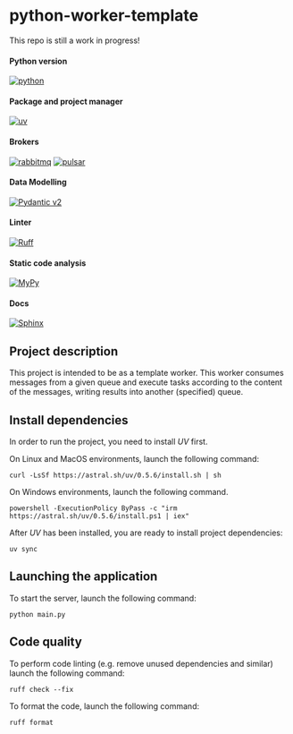 # python-worker-template

This repo is still a work in progress!

#### Python version
[![python](https://img.shields.io/badge/Python-3.12-3776AB.svg?style=flat&logo=python&logoColor=white)](https://www.python.org)

#### Package and project manager
[![uv](https://img.shields.io/endpoint?url=https://raw.githubusercontent.com/astral-sh/uv/main/assets/badge/v0.json&style=flat&logoColor=white&label=uv&color=yellow)](https://github.com/astral-sh/uv)

#### Brokers
[![rabbitmq](https://img.shields.io/badge/rabbitmq-4.0.5-%23FF6600?style=flat&logo=rabbitmq&logoColor=white)](https://www.rabbitmq.com/)
[![pulsar](https://img.shields.io/badge/ApachePulsar-4.0.2-188FFF?style=flat&logo=apachepulsar&logoColor=white)](https://pulsar.apache.org/)

#### Data Modelling
[![Pydantic v2](https://img.shields.io/endpoint?url=https://raw.githubusercontent.com/pydantic/pydantic/main/docs/badge/v2.json&logoColor=white&labelColor=grey)](https://pydantic.dev)

#### Linter
[![Ruff](https://img.shields.io/badge/ruff-0.7.2-41B5BE?style=flat&logoColor=white)](https://docs.astral.sh/ruff/)

#### Static code analysis
[![MyPy](https://img.shields.io/badge/mypy-1.13.0-blue?style=flat)](https://mypy-lang.org/)

#### Docs
[![Sphinx](https://img.shields.io/badge/Sphinx-8.1.3-F7C942?style=flat&logo=sphinx&logoColor=white)](https://www.sphinx-doc.org/en/master/)


## Project description
This project is intended to be as a template worker. This worker consumes messages from a given queue and execute tasks 
according to the content of the messages, writing results into another (specified) queue.

## Install dependencies 

In order to run the project, you need to install _UV_ first.

On Linux and MacOS environments, launch the following command:

```shell
curl -LsSf https://astral.sh/uv/0.5.6/install.sh | sh
```

On Windows environments, launch the following command.

```shell
powershell -ExecutionPolicy ByPass -c "irm https://astral.sh/uv/0.5.6/install.ps1 | iex"
```

After _UV_ has been installed, you are ready to install project dependencies:

```shell
uv sync 
```

## Launching the application

To start the server, launch the following command:

```shell
python main.py
```

## Code quality

To perform code linting (e.g. remove unused dependencies and similar) launch the following command:
```shell
ruff check --fix
```

To format the code, launch the following command:

```shell
ruff format 
```